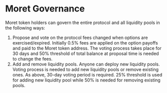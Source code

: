 # Moret Governance

Moret token holders can govern the entire protocol and all liquidity pools in the following ways:

1. Propose and vote on the protocol fees changed when options are exercised/expired. Initially 0.5% fees are applied on the option payoffs and paid to the Moret token address. The voting process takes place for 30 days and 50% threshold of total balance at proposal time is needed to change the fees.
2. Add and remove liquidity pools. Anyone can deploy new liquidity pools. Voting process is needed to add new liquidity pools or remove existing ones. As above, 30-day voting period is required. 25% threshold is used for adding new liquidity pool while 50% is needed for removing existing pools.&#x20;
